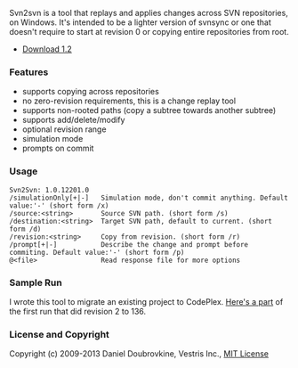 Svn2svn is a tool that replays and applies changes across SVN repositories, on Windows. It's intended to be a lighter version of svnsync or one that doesn't require to start at revision 0 or copying entire repositories from root.

* [Download 1.2](http://code.dblock.org/downloads/svn2svn/Svn2Svn.1.2.zip)

### Features

* supports copying across repositories
* no zero-revision requirements, this is a change replay tool
* supports non-rooted paths (copy a subtree towards another subtree)
* supports add/delete/modify
* optional revision range
* simulation mode
* prompts on commit

### Usage

```
Svn2Svn: 1.0.12201.0
/simulationOnly[+|-]   Simulation mode, don't commit anything. Default value:'-' (short form /x)
/source:<string>       Source SVN path. (short form /s)
/destination:<string>  Target SVN path, default to current. (short form /d)
/revision:<string>     Copy from revision. (short form /r)
/prompt[+|-]           Describe the change and prompt before commiting. Default value:'-' (short form /p)
@<file>                Read response file for more options
```

### Sample Run

I wrote this tool to migrate an existing project to CodePlex. 
[Here's a part](https://gist.github.com/dblock/5278124) of the first run that did revision 2 to 136.

### License and Copyright

Copyright (c) 2009-2013 Daniel Doubrovkine, Vestris Inc., [MIT License](LICENSE)
